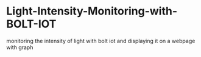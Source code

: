 # Light-Intensity-Monitoring-with-BOLT-IOT
monitoring the intensity of light with bolt iot and displaying it on a webpage with graph
